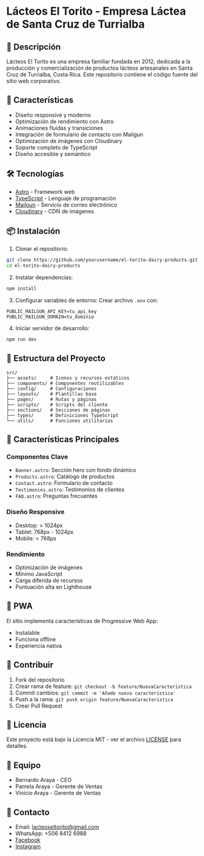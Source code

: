 # Lácteos El Torito - Empresa Láctea de Santa Cruz de Turrialba

## 🥛 Descripción

Lácteos El Torito es una empresa familiar fundada en 2012, dedicada a la producción y comercialización de productos lácteos artesanales en Santa Cruz de Turrialba, Costa Rica. Este repositorio contiene el código fuente del sitio web corporativo.

## 🚀 Características

- Diseño responsive y moderno
- Optimización de rendimiento con Astro
- Animaciones fluidas y transiciones
- Integración de formulario de contacto con Mailgun
- Optimización de imágenes con Cloudinary
- Soporte completo de TypeScript
- Diseño accesible y semántico

## 🛠️ Tecnologías

- [Astro](https://astro.build) - Framework web
- [TypeScript](https://www.typescriptlang.org/) - Lenguaje de programación
- [Mailgun](https://www.mailgun.com/) - Servicio de correo electrónico
- [Cloudinary](https://cloudinary.com/) - CDN de imágenes

## 📦 Instalación

1. Clonar el repositorio:
```bash
git clone https://github.com/yourusername/el-torito-dairy-products.git
cd el-torito-dairy-products
```

2. Instalar dependencias:
```bash
npm install
```

3. Configurar variables de entorno:
Crear archivo `.env` con:
```env
PUBLIC_MAILGUN_API_KEY=tu_api_key
PUBLIC_MAILGUN_DOMAIN=tu_dominio
```

4. Iniciar servidor de desarrollo:
```bash
npm run dev
```

## 📁 Estructura del Proyecto

```
src/
├── assets/     # Iconos y recursos estáticos
├── components/ # Componentes reutilizables
├── config/     # Configuraciones
├── layouts/    # Plantillas base
├── pages/      # Rutas y páginas
├── scripts/    # Scripts del cliente
├── sections/   # Secciones de páginas
├── types/      # Definiciones TypeScript
└── utils/      # Funciones utilitarias
```

## 🌟 Características Principales

### Componentes Clave
- `Banner.astro`: Sección hero con fondo dinámico
- `Products.astro`: Catálogo de productos
- `Contact.astro`: Formulario de contacto
- `Testimonies.astro`: Testimonios de clientes
- `FAQ.astro`: Preguntas frecuentes

### Diseño Responsive
- Desktop: > 1024px
- Tablet: 768px - 1024px
- Mobile: < 768px

### Rendimiento
- Optimización de imágenes
- Mínimo JavaScript
- Carga diferida de recursos
- Puntuación alta en Lighthouse

## 📱 PWA

El sitio implementa características de Progressive Web App:
- Instalable
- Funciona offline
- Experiencia nativa

## 🤝 Contribuir

1. Fork del repositorio
2. Crear rama de feature: `git checkout -b feature/NuevaCaracteristica`
3. Commit cambios: `git commit -m 'Añade nueva característica'`
4. Push a la rama: `git push origin feature/NuevaCaracteristica`
5. Crear Pull Request

## 📄 Licencia

Este proyecto está bajo la Licencia MIT - ver el archivo [LICENSE](LICENSE) para detalles.

## 👥 Equipo

- Bernardo Araya - CEO
- Pamela Araya - Gerente de Ventas
- Vinicio Araya - Gerente de Ventas

## 📧 Contacto

- Email: lacteoseltorito@gmail.com
- WhatsApp: +506 8412 6988
- [Facebook](https://www.facebook.com/LacteosElTorito)
- [Instagram](https://www.instagram.com/lacteoseltorito)